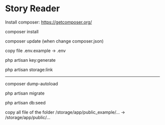 # Story Reader

Install composer: https://getcomposer.org/

composer install

composer update (when change composer.json)

copy file .env.example -> .env

php artisan key:generate

php artisan storage:link

--------------

composer dump-autoload

php artisan migrate

php artisan db:seed

copy all file of the folder /storage/app/public_example/... -> /storage/app/public/...
